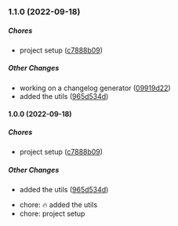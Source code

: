 ### 1.1.0 (2022-09-18)

##### Chores

*  project setup ([c7888b09](https://github.com/Tendo-Technologies-Limited/server-utils/commit/c7888b09beee2eed0c5422a6edd44bd994f68097))

##### Other Changes

*  working on a changelog generator ([09919d22](https://github.com/Tendo-Technologies-Limited/server-utils/commit/09919d225105b37c7d3c396cb5807171306a8ca6))
*  added the utils ([965d534d](https://github.com/Tendo-Technologies-Limited/server-utils/commit/965d534d5a492121d334e03978e131114c09bd1d))

#### 1.0.0 (2022-09-18)

##### Chores

*  project setup ([c7888b09](https://github.com/Tendo-Technologies-Limited/server-utils/commit/c7888b09beee2eed0c5422a6edd44bd994f68097))

##### Other Changes

*  added the utils ([965d534d](https://github.com/Tendo-Technologies-Limited/server-utils/commit/965d534d5a492121d334e03978e131114c09bd1d))

- chore: :fire: added the utils
- chore: project setup
